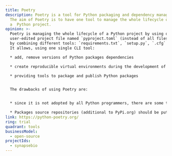```yaml
---
title: Poetry
description: Poetry is a tool for Python packaging and dependency management.
  The aim of Poetry is to have one tool to manage the whole lifecycle of
  a  Python project.
opinion: >-
  Poetry is managing the whole lifecycle of a Python project by using only one
  user-edited project file named `pyproject.toml` (instead of all files needed
  by combining different tools: `requirements.txt`, `setup.py`, `.cfg` files).
  It allows, using one single CLI tool:

  * add, remove versions of Python packages dependencies

  * create reproducible virtual environments during the development of a Python project using pinned versions of the dependencies

  * providing tools to package and publish Python packages


  The drawbacks of using Poetry are:


  * since it is not adopted by all Python programmers, there are some tools that are not compatible with it (Ex.: Dataflow would need a folder with a `requirements.txt` file to deploy it as a Python pipeline project)

  * Packages source repositories (additional to PyPi.org) should be put inside the toml file, this could be an issue if it is a private source repositories that should not be published in GitHub for example.
link: https://python-poetry.org/
ring: trial
quadrant: tools
businessModel:
  - open-source
projectIds:
  - synapsebio
---
```


